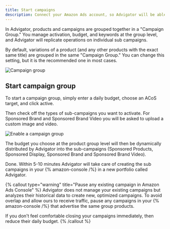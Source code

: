 ```yaml
---
title: Start campaigns
description: Connect your Amazon Ads account, so Advigator will be able to create and manage ad campaigns on your behalf.
---
```


In Advigator, products and campaigns are grouped together in a "Campaign Group." 
You manage activation, budget, and keywords at the group level, and Advigator will replicate operations on individual sub campaigns. 

By default, variations of a product (and any other products with the exact same title) are grouped in the same "Campaign Group." You can change this setting, but it is the recommended one in most cases.

![Campaign group](/images/getting-started/item_groups_text.png)

## Start campaign group

To start a campaign group, simply enter a daily budget, choose an ACoS target, and click active.

Then check off the types of sub-campaigns you want to activate. For Sponsored Brand and Sponsored Brand Video you will be asked to upload a custom image and video.

![Enable a campaign group](/images/getting-started/activation.gif)

The budget you choose at the product group level will then be dynamically distributed by Advigator into the sub-campaigns (Sponsored Products, Sponsored Display, Sponsored Brand and Sponsored Brand Video). 

Done. Within 5-10 minutes Advigator will take care of creating the sub campaigns in your {% amazon-console /%}   in a new portfolio called Advigator.

{% callout type="warning" title="Pause any existing campaign in Amazon Ads Console" %}
Advigator does not manage your existing campaigns but analyzes their historical data to create new, optimized campaigns. To avoid overlap and allow ours to receive traffic, pause any campaigns in your {% amazon-console /%}   that advertise the same group products. 

If you don't feel comfortable closing your campaigns immediately, then reduce their daily budget.
{% /callout %}



